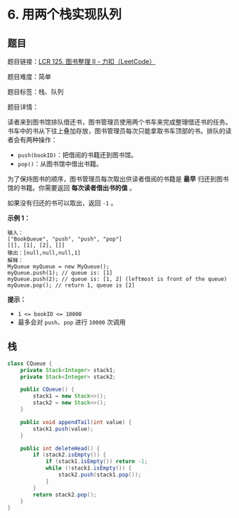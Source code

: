 # 6. 用两个栈实现队列

## 题目

题目链接：[LCR 125. 图书整理 II - 力扣（LeetCode）](https://leetcode.cn/problems/yong-liang-ge-zhan-shi-xian-dui-lie-lcof/description/)

题目难度：简单

题目标签：栈、队列

题目详情：

读者来到图书馆排队借还书，图书管理员使用两个书车来完成整理借还书的任务。书车中的书从下往上叠加存放，图书管理员每次只能拿取书车顶部的书。排队的读者会有两种操作：

- `push(bookID)`：把借阅的书籍还到图书馆。
- `pop()`：从图书馆中借出书籍。

为了保持图书的顺序，图书管理员每次取出供读者借阅的书籍是 **最早** 归还到图书馆的书籍。你需要返回 **每次读者借出书的值** 。

如果没有归还的书可以取出，返回 `-1` 。

**示例 1：**

```
输入：
["BookQueue", "push", "push", "pop"]
[[], [1], [2], []]
输出：[null,null,null,1]
解释：
MyQueue myQueue = new MyQueue();
myQueue.push(1); // queue is: [1]
myQueue.push(2); // queue is: [1, 2] (leftmost is front of the queue)
myQueue.pop(); // return 1, queue is [2]
```

**提示：**

- `1 <= bookID <= 10000`
- 最多会对 `push`、`pop` 进行 `10000` 次调用



## 栈

``` java
class CQueue {
    private Stack<Integer> stack1;
    private Stack<Integer> stack2;

    public CQueue() {
        stack1 = new Stack<>();
        stack2 = new Stack<>();
    }

    public void appendTail(int value) {
        stack1.push(value);
    }

    public int deleteHead() {
        if (stack2.isEmpty()) {
            if (stack1.isEmpty()) return -1;
            while (!stack1.isEmpty()) {
                stack2.push(stack1.pop());
            }
        }
        return stack2.pop();
    }
}
```